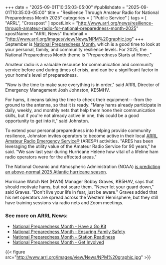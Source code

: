 +++
date = "2025-09-01T10:35:03-05:00"
#publishdate = "2025-09-01T10:35:03-05:00"
title = "Resilience Through Amateur Radio for National Preparedness Month 2025"
categories = [ "Public Service" ]
tags = [ "ARRL", "Crosspost" ]
xpostLink = "http://www.arrl.org/news/resilience-through-amateur-radio-for-national-preparedness-month-2025"
xpostName = "ARRL News"
thumbnail = "http://www.arrl.org/images/view/News/NPM%20graphic.jpg"
+++
September is [National Preparedness Month][npm], which is a good time
to look at your personal, family, and community resilience levels. For
2025, the National Preparedness Month theme is "Preparedness Starts at
Home."

Amateur radio is a valuable resource for communication and community
service before and during times of crisis, and can be a significant
factor in your home's level of preparedness.

"Now is the time to make sure everything is in order," said ARRL
Director of Emergency Management Josh Johnston, KE5MHV.
<!--more-->

For hams, it means taking the time to check their equipment---from
the ground to the antenna, so that it is ready. "Many hams already
participate in daily, weekly, and monthly nets that help them hone their
communication skills, but if you're not already active in one, this
could be a good opportunity to get into it," said Johnston.

To extend your personal preparedness into helping provide community
resilience, Johnston invites operators to become active in their
local [ARRL Amateur Radio Emergency Service&reg;][ares] (ARES&reg;)
activities. "ARES has been leveraging the utility value of the Amateur
Radio Service for 90 years," he said. "We saw last year during Hurricane
Helene how vital of a lifeline ham radio operators were for the affected
areas."

The National Oceanic and Atmospheric Administration (NOAA) [is predicting
an above-normal 2025 Atlantic hurricane season][predict].

Hurricane Watch Net (HWN) Manager Bobby Graves, KB5HAV, says that should
motivate hams, but not scare them. "Never let your guard down," said
Graves. "Don't live your life in fear, just be aware." Graves
added that his net operators are spread across the Western Hemisphere,
but they still have training sessions via radio nets and Zoom meetings.

### See more on ARRL News:

* [National Preparedness Month - Have a Go Kit][gokit]
* [National Preparedness Month - Ensuring Family Safety][safety]
* [National Preparedness Month - Station Readiness][station]
* [National Preparedness Month - Get Involved][involved]

{{< figure src="http://www.arrl.org/images/view/News/NPM%20graphic.jpg" >}}
                                                                              
[npm]: https://www.ready.gov/september
[ares]: http://www.arrl.org/ares
[predict]: https://www.noaa.gov/news-release/noaa-predicts-above-normal-2025-atlantic-hurricane-season
[gokit]: https://www.arrl.org/news/national-preparedness-month-have-a-go-kit
[safety]: https://www.arrl.org/news/national-preparedness-month-ensuring-family-safety
[station]: https://www.arrl.org/news/national-preparedness-month-station-readiness
[involved]: https://www.arrl.org/news/national-preparedness-month-get-involved
